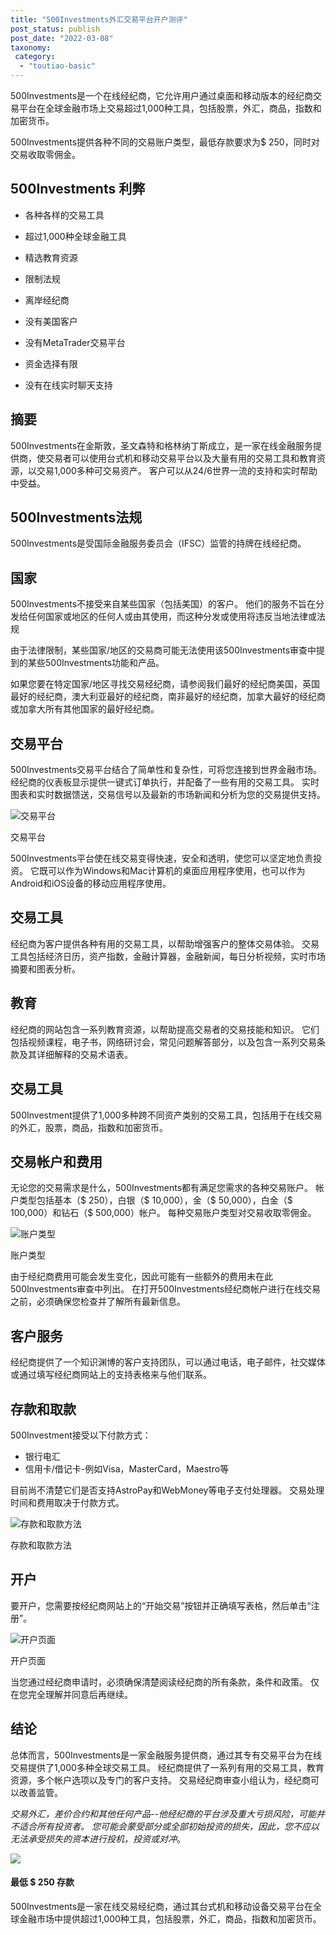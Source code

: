 ```yaml
---
title: "500Investments外汇交易平台开户测评"
post_status: publish
post_date: "2022-03-08"
taxonomy:
 category: 
  - "toutiao-basic"
---
```


500Investments是一个在线经纪商，它允许用户通过桌面和移动版本的经纪商交易平台在全球金融市场上交易超过1,000种工具，包括股票，外汇，商品，指数和加密货币。

500Investments提供各种不同的交易账户类型，最低存款要求为$ 250，同时对交易收取零佣金。

## 500Investments 利弊

- 各种各样的交易工具

- 超过1,000种全球金融工具

- 精选教育资源

- 限制法规

- 离岸经纪商

- 没有美国客户

- 没有MetaTrader交易平台

- 资金选择有限

- 没有在线实时聊天支持


## 摘要

500Investments在金斯敦，圣文森特和格林纳丁斯成立，是一家在线金融服务提供商，使交易者可以使用台式机和移动交易平台以及大量有用的交易工具和教育资源，以交易1,000多种可交易资产。 客户可以从24/6世界一流的支持和实时帮助中受益。

## 500Investments法规

500Investments是受国际金融服务委员会（IFSC）监管的持牌在线经纪商。

## 国家

500Investments不接受来自某些国家（包括美国）的客户。 他们的服务不旨在分发给任何国家或地区的任何人或由其使用，而这种分发或使用将违反当地法律或法规

由于法律限制，某些国家/地区的交易商可能无法使用该500Investments审查中提到的某些500Investments功能和产品。

如果您要在特定国家/地区寻找交易经纪商，请参阅我们最好的经纪商美国，英国最好的经纪商，澳大利亚最好的经纪商，南非最好的经纪商，加拿大最好的经纪商或加拿大所有其他国家的最好经纪商。

## 交易平台

500Investments交易平台结合了简单性和复杂性，可将您连接到世界金融市场。 经纪商的仪表板显示提供一键式订单执行，并配备了一些有用的交易工具。 实时图表和实时数据馈送，交易信号以及最新的市场新闻和分析为您的交易提供支持。

![交易平台](https://cdn.fendou.la/funstoutiao/2020/11/500Investments-Review-Trading-Platform-1024x486.png "交易平台")

交易平台

500Investments平台使在线交易变得快速，安全和透明，使您可以坚定地负责投资。 它既可以作为Windows和Mac计算机的桌面应用程序使用，也可以作为Android和iOS设备的移动应用程序使用。

## 交易工具

经纪商为客户提供各种有用的交易工具，以帮助增强客户的整体交易体验。 交易工具包括经济日历，资产指数，金融计算器，金融新闻，每日分析视频，实时市场摘要和图表分析。

## 教育

经纪商的网站包含一系列教育资源，以帮助提高交易者的交易技能和知识。 它们包括视频课程，电子书，网络研讨会，常见问题解答部分，以及包含一系列交易条款及其详细解释的交易术语表。

## 交易工具

500Investment提供了1,000多种跨不同资产类别的交易工具，包括用于在线交易的外汇，股票，商品，指数和加密货币。

## 交易帐户和费用

无论您的交易需求是什么，500Investments都有满足您需求的各种交易账户。 帐户类型包括基本（$ 250），白银（$ 10,000），金（$ 50,000），白金（$ 100,000）和钻石（$ 500,000）帐户。 每种交易账户类型对交易收取零佣金。

![账户类型](https://cdn.fendou.la/funstoutiao/2020/11/500Investments-Review-Account-Types-1024x497.jpg "账户类型")

账户类型

由于经纪商费用可能会发生变化，因此可能有一些额外的费用未在此500Investments审查中列出。 在打开500Investments经纪商帐户进行在线交易之前，必须确保您检查并了解所有最新信息。

## 客户服务

经纪商提供了一个知识渊博的客户支持团队，可以通过电话，电子邮件，社交媒体或通过填写经纪商网站上的支持表格来与他们联系。

## 存款和取款

500Investment接受以下付款方式：

- 银行电汇
- 信用卡/借记卡-例如Visa，MasterCard，Maestro等

目前尚不清楚它们是否支持AstroPay和WebMoney等电子支付处理器。 交易处理时间和费用取决于付款方式。

![存款和取款方法](https://cdn.fendou.la/funstoutiao/2020/11/500Investments-Review-Deposit-Withdrawal-Methods.jpg "存款和取款方法")

存款和取款方法

## 开户

要开户，您需要按经纪商网站上的“开始交易”按钮并正确填写表格，然后单击“注册”。

![开户页面](https://cdn.fendou.la/funstoutiao/2020/11/500Investments-Review-Account-Opening-Page.jpg "开户页面")

开户页面

当您通过经纪商申请时，必须确保清楚阅读经纪商的所有条款，条件和政策。 仅在您完全理解并同意后再继续。

## 结论

总体而言，500Investments是一家金融服务提供商，通过其专有交易平台为在线交易提供了1,000多种全球交易工具。 经纪商提供了一系列有用的交易工具，教育资源，多个帐户选项以及专门的客户支持。 交易经纪商审查小组认为，经纪商可以改善监管。

_交易外汇，差价合约和其他任何产品--他经纪商的平台涉及重大亏损风险，可能并不适合所有投资者。 您可能会蒙受部分或全部初始投资的损失，因此，您不应以无法承受损失的资本进行投机，投资或对冲_。

![](https://cdn.fendou.la/funstoutiao/2020/11/500investments-Logo.png)

#### 最低 **$ 250** 存款

500Investments是一家在线交易经纪商，通过其台式机和移动设备交易平台在全球金融市场中提供超过1,000种工具，包括股票，外汇，商品，指数和加密货币。
